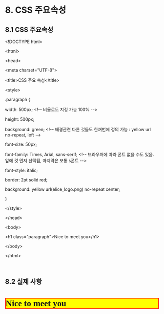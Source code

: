 # 8. CSS 주요속성

## 8.1 CSS 주요속성

&lt;!DOCTYPE html&gt;

&lt;html&gt;

&lt;head&gt;

  &lt;meta charset="UTF-8"&gt;

  &lt;title&gt;CSS 주요 속성&lt;/title&gt;
  
  &lt;style&gt;

  .paragraph {

  width: 500px;    &lt;!--  비율로도 지정 가능  100% --&gt;

  height: 500px;

  background: green;   &lt;!-- 배경관련 다른 것들도 한꺼번에 정의 가능 : yellow url no-repeat, left --&gt;

  font-size: 50px;

  font-family: Times, Arial, sans-serif;   &lt;!-- 브라우저에 따라 폰트 없을 수도 있음. 앞에 것 먼저 선택됨, 마지막은 보통 s폰트 --&gt;

  font-style: italic;

  border: 2pt solid red;        

  background: yellow url(elice_logo.png) no-repeat center;

  }

  &lt;/style&gt;
  
&lt;/head&gt;

&lt;body&gt;
  
  &lt;h1 class="paragraph"&gt;Nice to meet you&lt;/h1&gt;
  
&lt;/body&gt;

&lt;/html&gt;



<br>

## 8.2 실제 사항

<!DOCTYPE html>
<html>
<head>
  <meta charset="UTF-8">
  <title>CSS 주요 속성</title>
  
  <style>
    .paragraph {
      width: 500px;    <!--  비율로도 지정 가능  100% -->
      height: 500px;
      background: green;   <!-- 배경관련 다른 것들도 한꺼번에 정의 가능 : yellow url no-repeat, left -->
      font-size: 50px;
      font-family: Times, Arial, sans-serif;   <!-- 브라우저에 따라 폰트 없을 수도 있음. 앞에 것 먼저 선택됨, 마지막은 보통 s폰트 -->
      font-style: italic;
    
      border: 2pt solid red;        
      background: yellow url(elice_logo.png) no-repeat center;
    }
  </style>
  
</head>
<body>
  
  <h1 class="paragraph">Nice to meet you</h1>
  
</body>
</html>